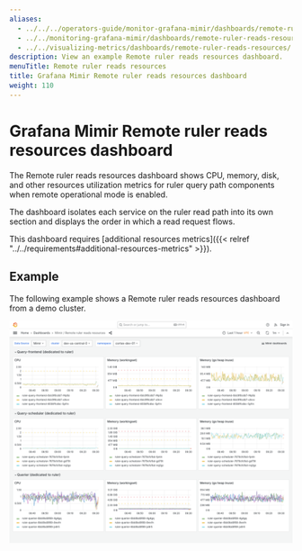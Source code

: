 ```yaml
---
aliases:
  - ../../../operators-guide/monitor-grafana-mimir/dashboards/remote-ruler-reads-resources/
  - ../../monitoring-grafana-mimir/dashboards/remote-ruler-reads-resources/
  - ../../visualizing-metrics/dashboards/remote-ruler-reads-resources/
description: View an example Remote ruler reads resources dashboard.
menuTitle: Remote ruler reads resources
title: Grafana Mimir Remote ruler reads resources dashboard
weight: 110
---
```


# Grafana Mimir Remote ruler reads resources dashboard

The Remote ruler reads resources dashboard shows CPU, memory, disk, and other resources utilization metrics for ruler query path components when remote operational mode is enabled.

The dashboard isolates each service on the ruler read path into its own section and displays the order in which a read request flows.

This dashboard requires [additional resources metrics]({{< relref "../../requirements#additional-resources-metrics" >}}).

## Example

The following example shows a Remote ruler reads resources dashboard from a demo cluster.

![Grafana Mimir Remote ruler reads resources dashboard](mimir-remote-ruler-reads-resources.png)
